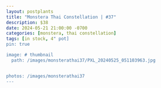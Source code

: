 ```yaml
---
layout: postplants
title: "Monstera Thai Constellation | #37"
description: $38
date: 2024-05-21 21:00:00 -0700
categories: [monstera, thai constellation]
tags: [in stock, 4" pot]
pin: true

image: # thumbnail
  path: /images/monsterathai37/PXL_20240525_051103963.jpg


photos: /images/monsterathai37
---
```

